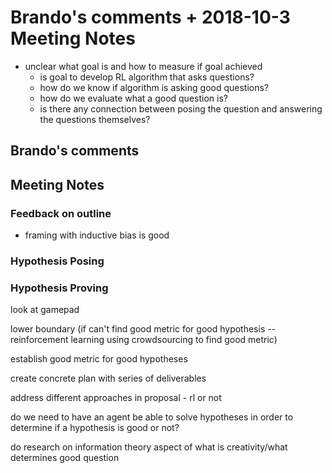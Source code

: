 # Brando's comments + 2018-10-3 Meeting Notes

* unclear what goal is and how to measure if goal achieved
    * is goal to develop RL algorithm that asks questions?
    * how do we know if algorithm is asking good questions?
    * how do we evaluate what a good question is?
    * is there any connection between posing the question and answering the questions themselves?

## Brando's comments

## Meeting Notes

### Feedback on outline

* framing with inductive bias is good

### Hypothesis Posing

### Hypothesis Proving

look at gamepad

lower boundary (if can't find good metric for good hypothesis -- reinforcement learning using crowdsourcing to find good metric)

establish good metric for good hypotheses

create concrete plan with series of deliverables

address different approaches in proposal - rl or not

do we need to have an agent be able to solve hypotheses in order to determine if a hypothesis is good or not?

do research on information theory aspect of what is creativity/what determines good question
